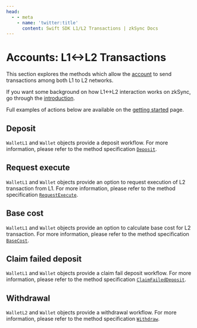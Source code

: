 ```yaml
---
head:
  - - meta
    - name: 'twitter:title'
      content: Swift SDK L1/L2 Transactions | zkSync Docs
---
```


# Accounts: L1<->L2 Transactions

This section explores the methods which allow the [account](./accounts.md) to send transactions among both L1 to L2
networks.

If you want some background on how L1<->L2 interaction works on zkSync, go through the
[introduction](../../developer-reference/l1-l2-interop.md).

Full examples of actions below are available on the [getting started](./getting-started.md) page.

## Deposit

`WalletL1` and `Wallet` objects provide a deposit workflow. For more information, please refer to the method
specification [`Deposit`](accounts.md#deposit).

## Request execute

`WalletL1` and `Wallet` objects provide an option to request execution of L2 transaction from L1. For more information,
please refer to the method specification [`RequestExecute`](accounts.md#requestexecute).

## Base cost

`WalletL1` and `Wallet` objects provide an option to calculate base cost for L2 transaction. For more information,
please refer to the method specification [`BaseCost`](accounts.md#basecost).

## Claim failed deposit

`WalletL1` and `Wallet` objects provide a claim fail deposit workflow. For more information, please refer to the method
specification [`ClaimFailedDeposit`](accounts.md#claimfaileddeposit).

## Withdrawal

`WalletL2` and `Wallet` objects provide a withdrawal workflow. For more information, please refer to the method
specification [`Withdraw`](accounts.md#withdraw).
